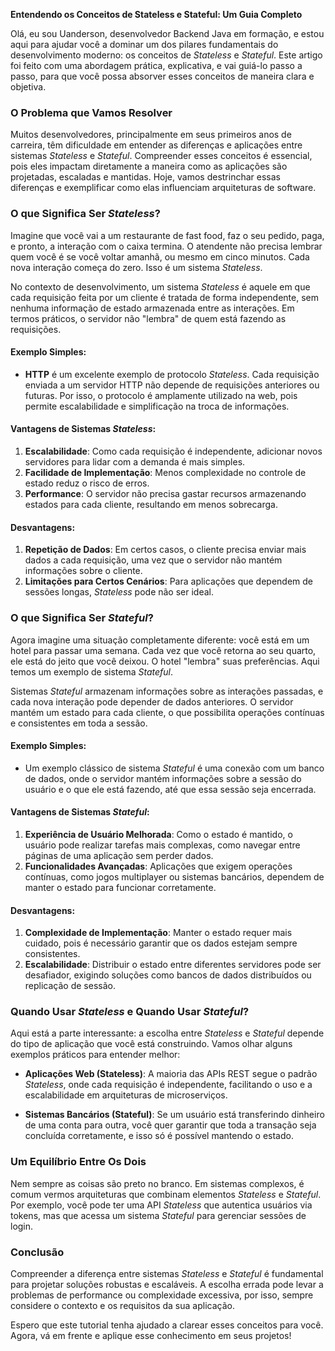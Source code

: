 **Entendendo os Conceitos de Stateless e Stateful: Um Guia Completo**

Olá, eu sou Uanderson, desenvolvedor Backend Java em formação, e estou aqui para ajudar você a dominar um dos pilares fundamentais do desenvolvimento moderno: os conceitos de *Stateless* e *Stateful*. Este artigo foi feito com uma abordagem prática, explicativa, e vai guiá-lo passo a passo, para que você possa absorver esses conceitos de maneira clara e objetiva.

### O Problema que Vamos Resolver

Muitos desenvolvedores, principalmente em seus primeiros anos de carreira, têm dificuldade em entender as diferenças e aplicações entre sistemas *Stateless* e *Stateful*. Compreender esses conceitos é essencial, pois eles impactam diretamente a maneira como as aplicações são projetadas, escaladas e mantidas. Hoje, vamos destrinchar essas diferenças e exemplificar como elas influenciam arquiteturas de software.

### O que Significa Ser *Stateless*?

Imagine que você vai a um restaurante de fast food, faz o seu pedido, paga, e pronto, a interação com o caixa termina. O atendente não precisa lembrar quem você é se você voltar amanhã, ou mesmo em cinco minutos. Cada nova interação começa do zero. Isso é um sistema *Stateless*.

No contexto de desenvolvimento, um sistema *Stateless* é aquele em que cada requisição feita por um cliente é tratada de forma independente, sem nenhuma informação de estado armazenada entre as interações. Em termos práticos, o servidor não "lembra" de quem está fazendo as requisições. 

#### Exemplo Simples:
- **HTTP** é um excelente exemplo de protocolo *Stateless*. Cada requisição enviada a um servidor HTTP não depende de requisições anteriores ou futuras. Por isso, o protocolo é amplamente utilizado na web, pois permite escalabilidade e simplificação na troca de informações.

#### Vantagens de Sistemas *Stateless*:
1. **Escalabilidade**: Como cada requisição é independente, adicionar novos servidores para lidar com a demanda é mais simples.
2. **Facilidade de Implementação**: Menos complexidade no controle de estado reduz o risco de erros.
3. **Performance**: O servidor não precisa gastar recursos armazenando estados para cada cliente, resultando em menos sobrecarga.

#### Desvantagens:
1. **Repetição de Dados**: Em certos casos, o cliente precisa enviar mais dados a cada requisição, uma vez que o servidor não mantém informações sobre o cliente.
2. **Limitações para Certos Cenários**: Para aplicações que dependem de sessões longas, *Stateless* pode não ser ideal.

### O que Significa Ser *Stateful*?

Agora imagine uma situação completamente diferente: você está em um hotel para passar uma semana. Cada vez que você retorna ao seu quarto, ele está do jeito que você deixou. O hotel "lembra" suas preferências. Aqui temos um exemplo de sistema *Stateful*.

Sistemas *Stateful* armazenam informações sobre as interações passadas, e cada nova interação pode depender de dados anteriores. O servidor mantém um estado para cada cliente, o que possibilita operações contínuas e consistentes em toda a sessão.

#### Exemplo Simples:
- Um exemplo clássico de sistema *Stateful* é uma conexão com um banco de dados, onde o servidor mantém informações sobre a sessão do usuário e o que ele está fazendo, até que essa sessão seja encerrada.

#### Vantagens de Sistemas *Stateful*:
1. **Experiência de Usuário Melhorada**: Como o estado é mantido, o usuário pode realizar tarefas mais complexas, como navegar entre páginas de uma aplicação sem perder dados.
2. **Funcionalidades Avançadas**: Aplicações que exigem operações contínuas, como jogos multiplayer ou sistemas bancários, dependem de manter o estado para funcionar corretamente.

#### Desvantagens:
1. **Complexidade de Implementação**: Manter o estado requer mais cuidado, pois é necessário garantir que os dados estejam sempre consistentes.
2. **Escalabilidade**: Distribuir o estado entre diferentes servidores pode ser desafiador, exigindo soluções como bancos de dados distribuídos ou replicação de sessão.

### Quando Usar *Stateless* e Quando Usar *Stateful*?

Aqui está a parte interessante: a escolha entre *Stateless* e *Stateful* depende do tipo de aplicação que você está construindo. Vamos olhar alguns exemplos práticos para entender melhor:

- **Aplicações Web (Stateless)**: A maioria das APIs REST segue o padrão *Stateless*, onde cada requisição é independente, facilitando o uso e a escalabilidade em arquiteturas de microserviços.
  
- **Sistemas Bancários (Stateful)**: Se um usuário está transferindo dinheiro de uma conta para outra, você quer garantir que toda a transação seja concluída corretamente, e isso só é possível mantendo o estado.

### Um Equilíbrio Entre Os Dois

Nem sempre as coisas são preto no branco. Em sistemas complexos, é comum vermos arquiteturas que combinam elementos *Stateless* e *Stateful*. Por exemplo, você pode ter uma API *Stateless* que autentica usuários via tokens, mas que acessa um sistema *Stateful* para gerenciar sessões de login.

### Conclusão

Compreender a diferença entre sistemas *Stateless* e *Stateful* é fundamental para projetar soluções robustas e escaláveis. A escolha errada pode levar a problemas de performance ou complexidade excessiva, por isso, sempre considere o contexto e os requisitos da sua aplicação.

Espero que este tutorial tenha ajudado a clarear esses conceitos para você. Agora, vá em frente e aplique esse conhecimento em seus projetos!
